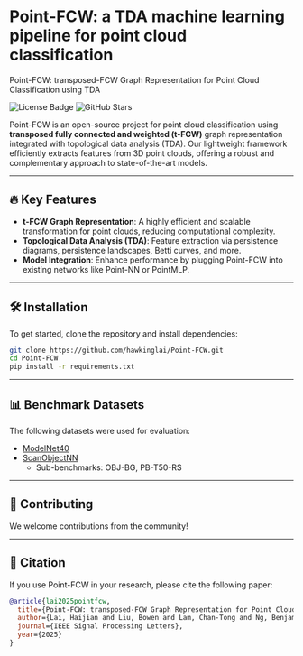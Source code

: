 # Point-FCW: a TDA machine learning pipeline for point cloud classification
Point-FCW: transposed-FCW Graph Representation for Point Cloud Classification using TDA

![License Badge](https://img.shields.io/github/license/hawkinglai/Point-FCW)
![GitHub Stars](https://img.shields.io/github/stars/hawkinglai/Point-FCW)

Point-FCW is an open-source project for point cloud classification using **transposed fully connected and weighted (t-FCW)** graph representation integrated with topological data analysis (TDA). Our lightweight framework efficiently extracts features from 3D point clouds, offering a robust and complementary approach to state-of-the-art models.

---

## 🔥 Key Features
- **t-FCW Graph Representation**: A highly efficient and scalable transformation for point clouds, reducing computational complexity.
- **Topological Data Analysis (TDA)**: Feature extraction via persistence diagrams, persistence landscapes, Betti curves, and more.
- **Model Integration**: Enhance performance by plugging Point-FCW into existing networks like Point-NN or PointMLP.

---

## 🛠️ Installation

To get started, clone the repository and install dependencies:

```bash
git clone https://github.com/hawkinglai/Point-FCW.git
cd Point-FCW
pip install -r requirements.txt
```


---

## 📊 Benchmark Datasets

The following datasets were used for evaluation:
- [ModelNet40](https://modelnet.cs.princeton.edu/)
- [ScanObjectNN](https://hkust-vgd.github.io/scanobjectnn/)
  - Sub-benchmarks: OBJ-BG, PB-T50-RS

---

## 🤝 Contributing

We welcome contributions from the community! 

---

## 📄 Citation

If you use Point-FCW in your research, please cite the following paper:

```bibtex
@article{lai2025pointfcw,
  title={Point-FCW: transposed-FCW Graph Representation for Point Cloud Classification using TDA},
  author={Lai, Haijian and Liu, Bowen and Lam, Chan-Tong and Ng, Benjamin and Im, Sio-Kei},
  journal={IEEE Signal Processing Letters},
  year={2025}
}
```
